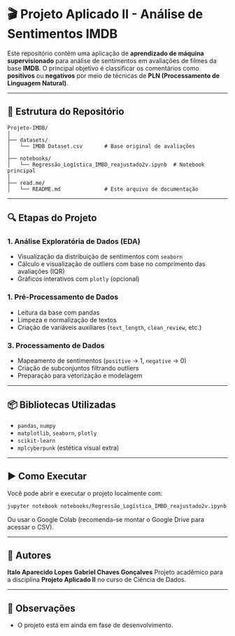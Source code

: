 # 🎬 Projeto Aplicado II - Análise de Sentimentos IMDB

Este repositório contém uma aplicação de **aprendizado de máquina supervisionado** para análise de sentimentos em avaliações de filmes da base **IMDB**. O principal objetivo é classificar os comentários como **positivos** ou **negativos** por meio de técnicas de **PLN (Processamento de Linguagem Natural)**.

---

## 📁 Estrutura do Repositório

```
Projeto-IMDB/
│
├── datasets/                  
│   └── IMDB Dataset.csv       # Base original de avaliações
│
├── notebooks/                 
│   └── Regressão_Logística_IMBD_reajustado2v.ipynb  # Notebook principal
│
├── read.me/                   
│   └── README.md              # Este arquivo de documentação
```

---

## 🔍 Etapas do Projeto

### 1. Análise Exploratória de Dados (EDA)
- Visualização da distribuição de sentimentos com `seaborn`
- Cálculo e visualização de outliers com base no comprimento das avaliações (IQR)
- Gráficos interativos com `plotly` (opcional)

### 1. Pré-Processamento de Dados
- Leitura da base com pandas
- Limpeza e normalização de textos
- Criação de variáveis auxiliares (`text_length`, `clean_review`, etc.)

### 3. Processamento de Dados
- Mapeamento de sentimentos (`positive` → 1, `negative` → 0)
- Criação de subconjuntos filtrando outliers
- Preparação para vetorização e modelagem

---

## 📦 Bibliotecas Utilizadas

- `pandas`, `numpy`
- `matplotlib`, `seaborn`, `plotly`
- `scikit-learn`
- `mplcyberpunk` (estética visual extra)

---

## ▶️ Como Executar

Você pode abrir e executar o projeto localmente com:

```bash
jupyter notebook notebooks/Regressão_Logística_IMBD_reajustado2v.ipynb
```

Ou usar o Google Colab (recomenda-se montar o Google Drive para acessar o CSV).

---

## 👤 Autores

**Italo Aparecido Lopes**
**Gabriel Chaves Gonçalves**
Projeto acadêmico para a disciplina **Projeto Aplicado II** no curso de Ciência de Dados.

---

## 📌 Observações

- O projeto está em ainda em fase de desenvolvimento.
